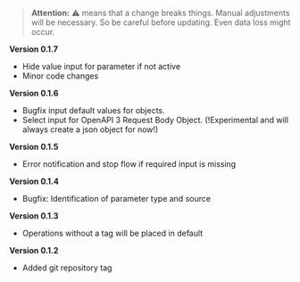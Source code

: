> **Attention:** ⚠️ means that a change breaks things. Manual adjustments will be necessary. So be careful before updating. Even data loss might occur.

**Version 0.1.7**

- Hide value input for parameter if not active
- Minor code changes

**Version 0.1.6**

- Bugfix input default values for objects. 
- Select input for OpenAPI 3 Request Body Object. (!Experimental and will always create a json object for now!)

**Version 0.1.5**

- Error notification and stop flow if required input is missing

**Version 0.1.4**

- Bugfix: Identification of parameter type and source

**Version 0.1.3**

- Operations without a tag will be placed in default

**Version 0.1.2**

- Added git repository tag